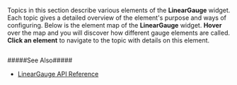 Topics in this section describe various elements of the **LinearGauge** widget. Each topic gives a detailed overview of the element's purpose and ways of configuring. Below is the element map of the **LinearGauge** widget. **Hover** over the map and you will discover how different gauge elements are called. **Click an element** to navigate to the topic with details on this element.


<p><img style="margin:0px auto;display:block" src="/Content/images/doc/18_1/ChartJS/LinearGaugeElementMap.png" alt="" usemap="#linearGaugeElements" /></p>

<map name="linearGaugeElements">
    <area shape="rect" alt="Title" title="Title" coords="196,16,326,37" href="/Documentation/Guide/Widgets/LinearGauge/Visual_Elements/#Title_and_Subtitle" />
    <area shape="rect" alt="Subtitle" title="Subtitle" coords="220,38,304,52" href="/Documentation/Guide/Widgets/LinearGauge/Visual_Elements/#Title_and_Subtitle" />
    <area shape="rect" alt="Scale Label" title="Scale Label" coords="17,55,26,68" href="/Documentation/Guide/Widgets/LinearGauge/Visual_Elements/#Scale_Labels" />
    <area shape="rect" alt="Scale Label" title="Scale Label" coords="64,56,74,66" href="/Documentation/Guide/Widgets/LinearGauge/Visual_Elements/#Scale_Labels" />
    <area shape="rect" alt="Scale Label" title="Scale Label" coords="110,56,122,67" href="/Documentation/Guide/Widgets/LinearGauge/Visual_Elements/#Scale_Labels" />
    <area shape="rect" alt="Scale Label" title="Scale Label" coords="159,57,171,68" href="/Documentation/Guide/Widgets/LinearGauge/Visual_Elements/#Scale_Labels" />
    <area shape="rect" alt="Scale Label" title="Scale Label" coords="208,56,219,66" href="/Documentation/Guide/Widgets/LinearGauge/Visual_Elements/#Scale_Labels" />
    <area shape="rect" alt="Scale Label" title="Scale Label" coords="255,58,268,66" href="/Documentation/Guide/Widgets/LinearGauge/Visual_Elements/#Scale_Labels" />
    <area shape="rect" alt="Scale Label" title="Scale Label" coords="303,56,316,64" href="/Documentation/Guide/Widgets/LinearGauge/Visual_Elements/#Scale_Labels" />
    <area shape="rect" alt="Scale Label" title="Scale Label" coords="351,56,363,68" href="/Documentation/Guide/Widgets/LinearGauge/Visual_Elements/#Scale_Labels" />
    <area shape="rect" alt="Scale Label" title="Scale Label" coords="448,57,462,67" href="/Documentation/Guide/Widgets/LinearGauge/Visual_Elements/#Scale_Labels" />
    <area shape="rect" alt="Scale Label" title="Scale Label" coords="399,56,414,69" href="/Documentation/Guide/Widgets/LinearGauge/Visual_Elements/#Scale_Labels" />
    <area shape="rect" alt="Scale Label" title="Scale Label" coords="494,56,513,67" href="/Documentation/Guide/Widgets/LinearGauge/Visual_Elements/#Scale_Labels" />
    <area shape="rect" alt="Tooltip" title="Tooltip" coords="358,6,406,54" href="/Documentation/Guide/Widgets/LinearGauge/Visual_Elements/#Tooltips" />
    <area shape="rect" alt="Major Scale Tick" title="Major Scale Tick" coords="114,74,119,84" href="/Documentation/Guide/Widgets/LinearGauge/Visual_Elements/#Scale_Ticks" />
    <area shape="rect" alt="Major Scale Tick" title="Major Scale Tick" coords="65,74,72,84" href="/Documentation/Guide/Widgets/LinearGauge/Visual_Elements/#Scale_Ticks" />
    <area shape="rect" alt="Major Scale Tick" title="Major Scale Tick" coords="163,74,168,84" href="/Documentation/Guide/Widgets/LinearGauge/Visual_Elements/#Scale_Ticks" />
    <area shape="rect" alt="Major Scale Tick" title="Major Scale Tick" coords="212,74,216,85" href="/Documentation/Guide/Widgets/LinearGauge/Visual_Elements/#Scale_Ticks" />
    <area shape="rect" alt="Major Scale Tick" title="Major Scale Tick" coords="259,74,265,85" href="/Documentation/Guide/Widgets/LinearGauge/Visual_Elements/#Scale_Ticks" />
    <area shape="rect" alt="Major Scale Tick" title="Major Scale Tick" coords="308,76,313,84" href="/Documentation/Guide/Widgets/LinearGauge/Visual_Elements/#Scale_Ticks" />
    <area shape="rect" alt="Major Scale Tick" title="Major Scale Tick" coords="356,77,362,84" href="/Documentation/Guide/Widgets/LinearGauge/Visual_Elements/#Scale_Ticks" />
    <area shape="rect" alt="Major Scale Tick" title="Major Scale Tick" coords="404,74,409,84" href="/Documentation/Guide/Widgets/LinearGauge/Visual_Elements/#Scale_Ticks" />
    <area shape="rect" alt="Major Scale Tick" title="Major Scale Tick" coords="453,76,458,84" href="/Documentation/Guide/Widgets/LinearGauge/Visual_Elements/#Scale_Ticks" />
    <area shape="rect" alt="Range Container" title="Range Container" coords="20,75,501,82" href="/Documentation/Guide/Widgets/LinearGauge/Visual_Elements/#Range_Container" />
    <area shape="poly" alt="Subvalue Indicator" title="Subvalue Indicator" coords="225,72,229,62,219,63,224,71" href="/Documentation/Guide/Widgets/LinearGauge/Visual_Elements/#Subvalue_Indicators" />
    <area shape="poly" alt="Subvalue Indicator" title="Subvalue Indicator" coords="383,72,387,62,378,62,381,68" href="/Documentation/Guide/Widgets/LinearGauge/Visual_Elements/#Subvalue_Indicators" />
    <area shape="poly" alt="Subvalue Indicator" title="Subvalue Indicator" coords="484,72,488,61,479,62" href="/Documentation/Guide/Widgets/LinearGauge/Visual_Elements/#Subvalue_Indicators" />
    <area shape="rect" alt="Value Indicator" title="Value Indicator" coords="22,85,236,93" href="/Documentation/Guide/Widgets/LinearGauge/Visual_Elements/#Value_Indicator" />
</map>

#####See Also#####
- [LinearGauge API Reference](/api-reference/20%20Data%20Visualization%20Widgets/dxLinearGauge '/Documentation/ApiReference/Data_Visualization_Widgets/dxLinearGauge')